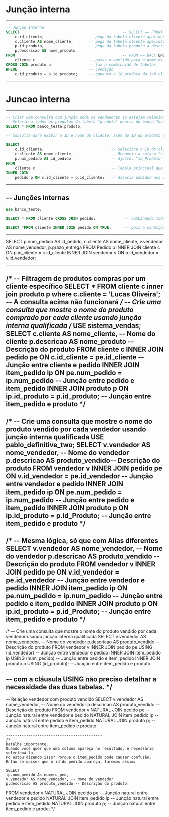 # Junção interna
----------------
```sql
-- Junção Interna
SELECT                                              -- SELECT == FRONT END
    c.id_cliente,                    -- pega da tabela cliente apelidada o id_cliente
    c.cliente AS nome_cliente,       -- pega da tabela cliente apelidada o cliente e renomeia para nome_cliente
    p.id_produto,                    -- pega da tabela produto a descrição do produto (nome) apelidada de p , e renomeia o nome da coluna da tab para nome_produto
    p.descricao AS nome_produto
FROM                                                -- FROM == BACK END
    cliente c                        -- passa o apelido para o nome da tabela 
CROSS JOIN produto p                 -- faz a combinação de tabelas
WHERE                                -- condição
    c.id_produto = p.id_produto;     -- equanto o id_produto da tab clientes for igual ao id_produto da tab produto
```    

------------------------------------------------
# Juncao interna
------------------------------------------------

```sql
-- Criar uma consulta com junção onde os vendedores só estejam relacionado com seu respectivo pedido
-- Seleciona todos os produtos da tabela "produto" dentro do banco "banco_teste"
SELECT * FROM banco_teste.produto;

-- Consulta para exibir o ID e nome do cliente, além do ID do produto e sua descrição

SELECT 
    c.id_cliente,                              -- Seleciona o ID do cliente
    c.cliente AS nome_cliente,                 -- Renomeia a coluna "cliente" para "nome_cliente" no resultado
    p.num_pedido AS id_pedido                  -- Ajuste: "id_Produto" estava errado, alterado para "id_pedido"
FROM 
    cliente c                                  -- Tabela principal que contém os clientes
INNER JOIN 
    pedido p ON c.id_cliente = p.id_cliente;   -- Associa pedidos aos clientes pelo ID do cliente
```

------------------------------------------------
-- Junções internas
------------------------------------------------
```sql
use banco_teste;

SELECT * FROM cliente CROSS JOIN pedido;             -- combinando todas as linhas de ambas.

SELECT *FROM cliente INNER JOIN pedido ON TRUE;      -- pois a condição "ON TRUE" faz com que todas as combinações possíveis sejam retornadas
```

------------------------------------------------

SELECT p.num_pedido AS id_pedido, c.cliente AS nome_cliente, v.vendedor AS nome_vendedor, p.prazo_entrega
FROM Pedido p
INNER JOIN cliente c ON p.id_cliente = c.id_cliente
INNER JOIN vendedor v ON p.id_vendedor = v.id_vendedor;

---------------------------------------------------
/*
-- Filtragem de produtos compras por um cliente específico
SELECT * FROM
cliente c inner join produto p where c.cliente = 'Lucas Oliveira';
-- A consulta acima não funcionará
*/
-- Crie uma consulta que mostre o nome do produto comprado por cada cliente usando junção interna qualificada
/*
USE sistema_vendas;
SELECT 
    c.cliente AS nome_cliente, -- Nome do cliente
    p.descricao AS nome_produto -- Descrição do produto
FROM 
    cliente c
INNER JOIN 
    pedido pe ON c.id_cliente = pe.id_cliente -- Junção entre cliente e pedido
INNER JOIN 
    item_pedido ip ON pe.num_pedido = ip.num_pedido -- Junção entre pedido e item_pedido
INNER JOIN 
    produto p ON ip.id_produto = p.id_produto; -- Junção entre item_pedido e produto
*/
--------------------------------------------
/*
-- Crie uma consulta que mostre o nome do produto vendido por cada vendedor usando junção interna qualificada
USE pablo_definitive_two;
SELECT 
    v.vendedor AS nome_vendedor, -- Nome do vendedor
    p.descricao AS produto_vendido-- Descrição do produto
FROM 
    vendedor v
INNER JOIN 
    pedido pe ON v.id_vendedor = pe.id_vendedor -- Junção entre vendedor e pedido
INNER JOIN 
    item_pedido ip ON pe.num_pedido = ip.num_pedido -- Junção entre pedido e item_pedido
INNER JOIN 
    produto p ON ip.id_produto = p.id_Produto; -- Junção entre item_pedido e produto
*/
-------------------------------------------------------------------    
/*
-- Mesma lógica, só que com Alias diferentes
SELECT 
    v.vendedor AS nome_vendedor, -- Nome do vendedor
    p.descricao AS produto_vendido -- Descrição do produto
FROM 
    vendedor v
INNER JOIN 
    pedido pe ON v.id_vendedor = pe.id_vendedor -- Junção entre vendedor e pedido
INNER JOIN 
    item_pedido ip ON pe.num_pedido = ip.num_pedido -- Junção entre pedido e item_pedido
INNER JOIN 
    produto p ON ip.id_produto = p.id_Produto; -- Junção entre item_pedido e produto
*/
----------------------------------------------------------------------
/*
-- Crie uma consulta que mostre o nome do produto vendido por cada vendedor usando junção interna qualificada
SELECT 
    v.vendedor AS nome_vendedor, -- Nome do vendedor
    p.descricao AS produto_vendido -- Descrição do produto
FROM 
    vendedor v
INNER JOIN 
    pedido pe USING (id_vendedor) -- Junção entre vendedor e pedido
INNER JOIN 
    item_pedido ip USING (num_pedido) -- Junção entre pedido e item_pedido
INNER JOIN 
    produto p USING (id_produto); -- Junção entre item_pedido e produto
 
 -- com a cláusula USING não preciso detalhar a necessidade das duas tabelas.
 */
--------------------------------------------------------------------------

-- Relação vendedor com produto vendido
SELECT 
    v.vendedor AS nome_vendedor, -- Nome do vendedor
    p.descricao AS produto_vendido -- Descrição do produto
FROM 
    vendedor v
NATURAL JOIN 
    pedido pe -- Junção natural entre vendedor e pedido
NATURAL JOIN 
    item_pedido ip -- Junção natural entre pedido e item_pedido
NATURAL JOIN 
    produto p; -- Junção natural entre item_pedido e produto
    
    -------------------------------------------
    /*
    Detalhe importante. 
    Quando você quer que uma coluna apareça no resultado, é necessário selecioná-la. 
    Pq estou dizendo isso? Porque o item_pedido pode causar confusão. Então se quiser que o id do pedido apareça, faremos assim:
    
    SELECT 
    ip.num_pedido As numero_ped,
    v.vendedor AS nome_vendedor, -- Nome do vendedor
    p.descricao AS produto_vendido -- Descrição do produto
FROM 
    vendedor v
NATURAL JOIN 
    pedido pe -- Junção natural entre vendedor e pedido
NATURAL JOIN 
    item_pedido ip -- Junção natural entre pedido e item_pedido
NATURAL JOIN 
    produto p; -- Junção natural entre item_pedido e produt
    */
